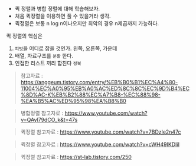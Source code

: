 - 퀵 정렬과 병합 정렬에 대해 학습해보자.
- 처음 퀵정렬을 이용하면 풀 수 있을거라 생각.
- 퀵정렬은 보통  n log n이나오지만 최악의 경우 n제곱까지 가능하다.

퀵 정렬의 핵심은
1. `피벗`을 어디로 잡을 것인가. 왼쪽, 오른쪽, 가운데
2. 배열, 자료구조를 `분할` 한다.
3. 인접한 리스트 끼리 합친다 `정복`

>  참고자료 : https://anggeum.tistory.com/entry/%EB%B0%B1%EC%A4%80-11004%EC%A0%95%EB%A0%AC%ED%8C%8C%EC%9D%B4%EC%8D%AC-K%EB%B2%88%EC%A7%B8-%EC%88%98-%EA%B5%AC%ED%95%98%EA%B8%B0

> 병합정렬 참고자료 : https://www.youtube.com/watch?v=QAyl79dCO_k&t=47s

> 퀵정렬 참고자료 :  https://www.youtube.com/watch?v=7BDzle2n47c

> 퀵정렬 참고자료 :  https://www.youtube.com/watch?v=cWH49IKDIiI

> 퀵정렬 참고자료 :  https://st-lab.tistory.com/250
